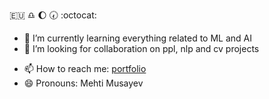 :eu: :libra: :moon: :clock730: :octocat:
- 🌱 I’m currently learning everything related to ML and AI
- 👯 I’m looking for collaboration on ppl, nlp and cv projects
<!--- - 🤔 I’m looking for help with **finding new opportunity** --->
- 📫 How to reach me: [portfolio](https://musayev.me)
- 😄 Pronouns: Mehti Musayev

